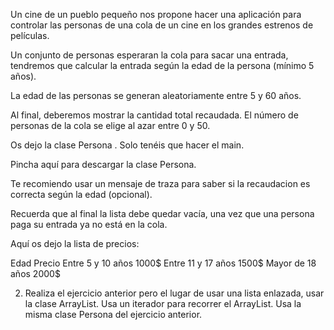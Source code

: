 Un cine de un pueblo pequeño nos propone hacer una aplicación para controlar las personas de una cola de un cine en los grandes estrenos de películas.

Un conjunto de personas esperaran la cola para sacar una entrada, tendremos que calcular la entrada según la edad de la persona (mínimo 5 años).

La edad de las personas se generan aleatoriamente entre 5 y 60 años.

Al final, deberemos mostrar la cantidad total recaudada. El número de personas de la cola se elige al azar entre 0 y 50.

Os dejo la clase Persona . Solo tenéis que hacer el main.

Pincha aquí para descargar la clase Persona.

Te recomiendo usar un mensaje de traza para saber si la recaudacion es correcta según la edad (opcional).

Recuerda que al final la lista debe quedar vacía, una vez que una persona paga su entrada ya no está en la cola.

Aquí os dejo la lista de precios:

Edad	Precio
Entre 5 y 10 años	1000$
Entre 11 y 17 años	1500$
Mayor de 18 años	2000$

2) Realiza el ejercicio anterior pero el lugar de usar una lista enlazada, usar la clase ArrayList. Usa un iterador para recorrer el ArrayList. Usa la misma clase Persona del ejercicio anterior.